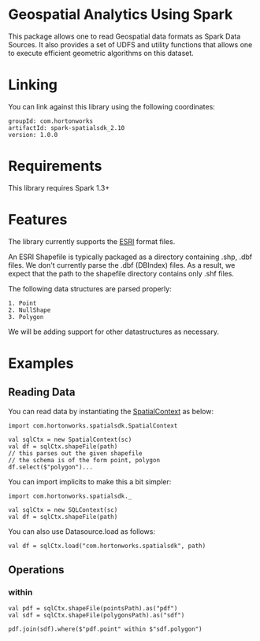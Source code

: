 # Geospatial Analytics Using Spark

This package allows one to read Geospatial data formats as Spark Data Sources. It also provides a set of UDFS and utility functions that allows one to execute efficient geometric algorithms on this dataset.

# Linking

You can link against this library using the following coordinates:

	groupId: com.hortonworks
	artifactId: spark-spatialsdk_2.10
	version: 1.0.0

# Requirements

This library requires Spark 1.3+

# Features

The library currently supports the [ESRI](https://www.esri.com/library/whitepapers/pdfs/shapefile.pdf) format files.

An ESRI Shapefile is typically packaged as a directory containing .shp, .dbf files. We don't currently parse the .dbf (DBIndex) files. As a result, we expect that the path to the shapefile directory contains only .shf files.

The following data structures are parsed properly:

	1. Point
	2. NullShape
	3. Polygon

We will be adding support for other datastructures as necessary.

# Examples

## Reading Data

You can read data by instantiating the [SpatialContext](https://github.com/harsha2010/spatialsdk/blob/master/src/main/scala/com/hortonworks/spatialsdk/SpatialContext.scala) as below:

	import com.hortonworks.spatialsdk.SpatialContext
	
	val sqlCtx = new SpatialContext(sc)
    val df = sqlCtx.shapeFile(path)
    // this parses out the given shapefile
    // the schema is of the form point, polygon
    df.select($"polygon")...

You can import implicits to make this a bit simpler:

	import com.hortonworks.spatialsdk._
	
	val sqlCtx = new SQLContext(sc)
	val df = sqlCtx.shapeFile(path)
   	
   	
You can also use Datasource.load as follows:

	val df = sqlCtx.load("com.hortonworks.spatialsdk", path)


## Operations

### within

	
	val pdf = sqlCtx.shapeFile(pointsPath).as("pdf")
	val sdf = sqlCtx.shapeFile(polygonsPath).as("sdf")
	
	pdf.join(sdf).where($"pdf.point" within $"sdf.polygon")

